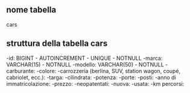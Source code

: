 ## nome tabella
cars

## struttura della tabella cars
-id: BIGINT - AUTOINCREMENT - UNIQUE - NOTNULL
-marca: VARCHAR(15) - NOTNULL
-modello: VARCHAR(50) - NOTNULL
-carburante:
-colore:
-carrozzeria (berlina, SUV, station wagon, coupé, cabriolet, ecc.):
-targa:
-cilindrata:
-potenza:
-porte:
-posti:
-anno di immatricolazione:
-prezzo:
-neopatentati:
-nuova:
-usata:
-km percorsi: